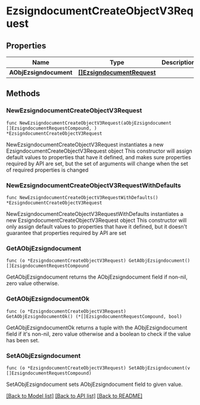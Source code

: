 # EzsigndocumentCreateObjectV3Request

## Properties

Name | Type | Description | Notes
------------ | ------------- | ------------- | -------------
**AObjEzsigndocument** | [**[]EzsigndocumentRequest**](EzsigndocumentRequest.md) |  | 

## Methods

### NewEzsigndocumentCreateObjectV3Request

`func NewEzsigndocumentCreateObjectV3Request(aObjEzsigndocument []EzsigndocumentRequestCompound, ) *EzsigndocumentCreateObjectV3Request`

NewEzsigndocumentCreateObjectV3Request instantiates a new EzsigndocumentCreateObjectV3Request object
This constructor will assign default values to properties that have it defined,
and makes sure properties required by API are set, but the set of arguments
will change when the set of required properties is changed

### NewEzsigndocumentCreateObjectV3RequestWithDefaults

`func NewEzsigndocumentCreateObjectV3RequestWithDefaults() *EzsigndocumentCreateObjectV3Request`

NewEzsigndocumentCreateObjectV3RequestWithDefaults instantiates a new EzsigndocumentCreateObjectV3Request object
This constructor will only assign default values to properties that have it defined,
but it doesn't guarantee that properties required by API are set

### GetAObjEzsigndocument

`func (o *EzsigndocumentCreateObjectV3Request) GetAObjEzsigndocument() []EzsigndocumentRequestCompound`

GetAObjEzsigndocument returns the AObjEzsigndocument field if non-nil, zero value otherwise.

### GetAObjEzsigndocumentOk

`func (o *EzsigndocumentCreateObjectV3Request) GetAObjEzsigndocumentOk() (*[]EzsigndocumentRequestCompound, bool)`

GetAObjEzsigndocumentOk returns a tuple with the AObjEzsigndocument field if it's non-nil, zero value otherwise
and a boolean to check if the value has been set.

### SetAObjEzsigndocument

`func (o *EzsigndocumentCreateObjectV3Request) SetAObjEzsigndocument(v []EzsigndocumentRequestCompound)`

SetAObjEzsigndocument sets AObjEzsigndocument field to given value.



[[Back to Model list]](../README.md#documentation-for-models) [[Back to API list]](../README.md#documentation-for-api-endpoints) [[Back to README]](../README.md)


